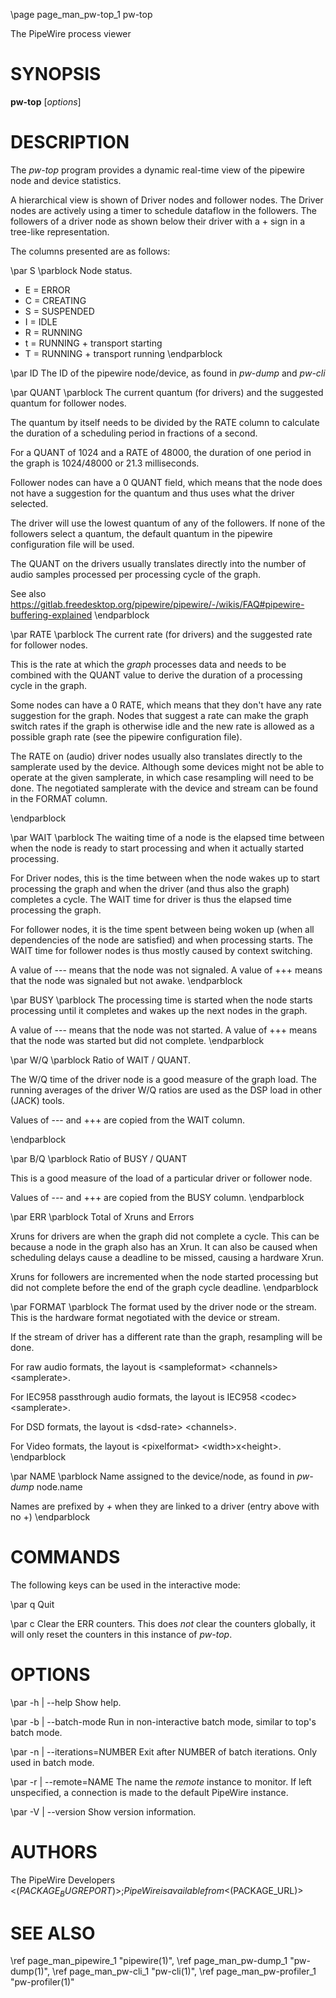\page page_man_pw-top_1 pw-top

The PipeWire process viewer

# SYNOPSIS

**pw-top** \[*options*\]

# DESCRIPTION

The *pw-top* program provides a dynamic real-time view of the pipewire
node and device statistics.

A hierarchical view is shown of Driver nodes and follower nodes. The
Driver nodes are actively using a timer to schedule dataflow in the
followers. The followers of a driver node as shown below their driver
with a + sign in a tree-like representation.

The columns presented are as follows:

\par S
\parblock
Node status.

- E = ERROR
- C = CREATING
- S = SUSPENDED
- I = IDLE
- R = RUNNING
- t = RUNNING + transport starting
- T = RUNNING + transport running
\endparblock

\par ID
The ID of the pipewire node/device, as found in *pw-dump* and
*pw-cli*

\par QUANT
\parblock
The current quantum (for drivers) and the suggested quantum for
follower nodes.

The quantum by itself needs to be divided by the RATE column to
calculate the duration of a scheduling period in fractions of a
second.

For a QUANT of 1024 and a RATE of 48000, the duration of one period
in the graph is 1024/48000 or 21.3 milliseconds.

Follower nodes can have a 0 QUANT field, which means that the node
does not have a suggestion for the quantum and thus uses what the
driver selected.

The driver will use the lowest quantum of any of the followers. If
none of the followers select a quantum, the default quantum in the
pipewire configuration file will be used.

The QUANT on the drivers usually translates directly into the number
of audio samples processed per processing cycle of the graph.

See also
<https://gitlab.freedesktop.org/pipewire/pipewire/-/wikis/FAQ#pipewire-buffering-explained>
\endparblock

\par RATE
\parblock
The current rate (for drivers) and the suggested rate for follower
nodes.

This is the rate at which the *graph* processes data and needs to be
combined with the QUANT value to derive the duration of a processing
cycle in the graph.

Some nodes can have a 0 RATE, which means that they don\'t have any
rate suggestion for the graph. Nodes that suggest a rate can make
the graph switch rates if the graph is otherwise idle and the new
rate is allowed as a possible graph rate (see the pipewire
configuration file).

The RATE on (audio) driver nodes usually also translates directly to
the samplerate used by the device. Although some devices might not
be able to operate at the given samplerate, in which case resampling
will need to be done. The negotiated samplerate with the device and
stream can be found in the FORMAT column.

\endparblock

\par WAIT
\parblock
The waiting time of a node is the elapsed time between when the node
is ready to start processing and when it actually started
processing.

For Driver nodes, this is the time between when the node wakes up to
start processing the graph and when the driver (and thus also the
graph) completes a cycle. The WAIT time for driver is thus the
elapsed time processing the graph.

For follower nodes, it is the time spent between being woken up
(when all dependencies of the node are satisfied) and when
processing starts. The WAIT time for follower nodes is thus mostly
caused by context switching.

A value of \-\-- means that the node was not signaled. A value of
+++ means that the node was signaled but not awake.
\endparblock

\par BUSY
\parblock
The processing time is started when the node starts processing until
it completes and wakes up the next nodes in the graph.

A value of \-\-- means that the node was not started. A value of +++
means that the node was started but did not complete.
\endparblock

\par W/Q
\parblock
Ratio of WAIT / QUANT.

The W/Q time of the driver node is a good measure of the graph load.
The running averages of the driver W/Q ratios are used as the DSP
load in other (JACK) tools.

Values of \-\-- and +++ are copied from the WAIT column.

\endparblock

\par B/Q
\parblock
Ratio of BUSY / QUANT

This is a good measure of the load of a particular driver or
follower node.

Values of \-\-- and +++ are copied from the BUSY column.
\endparblock

\par ERR
\parblock
Total of Xruns and Errors

Xruns for drivers are when the graph did not complete a cycle. This
can be because a node in the graph also has an Xrun. It can also be
caused when scheduling delays cause a deadline to be missed, causing
a hardware Xrun.

Xruns for followers are incremented when the node started processing
but did not complete before the end of the graph cycle deadline.
\endparblock

\par FORMAT
\parblock
The format used by the driver node or the stream. This is the
hardware format negotiated with the device or stream.

If the stream of driver has a different rate than the graph,
resampling will be done.

For raw audio formats, the layout is \<sampleformat\> \<channels\>
\<samplerate\>.

For IEC958 passthrough audio formats, the layout is IEC958 \<codec\>
\<samplerate\>.

For DSD formats, the layout is \<dsd-rate\> \<channels\>.

For Video formats, the layout is \<pixelformat\>
\<width\>x\<height\>.
\endparblock

\par NAME
\parblock
Name assigned to the device/node, as found in *pw-dump* node.name

Names are prefixed by *+* when they are linked to a driver (entry
above with no +)
\endparblock

# COMMANDS

The following keys can be used in the interactive mode:

\par q
Quit

\par c
Clear the ERR counters. This does *not* clear the counters globally,
it will only reset the counters in this instance of *pw-top*.

# OPTIONS

\par -h | \--help
Show help.

\par -b | \--batch-mode
Run in non-interactive batch mode, similar to top\'s batch mode.

\par -n | \--iterations=NUMBER
Exit after NUMBER of batch iterations. Only used in batch mode.

\par -r | \--remote=NAME
The name the *remote* instance to monitor. If left unspecified, a
connection is made to the default PipeWire instance.

\par -V | \--version
Show version information.

# AUTHORS

The PipeWire Developers <$(PACKAGE_BUGREPORT)>;
PipeWire is available from <$(PACKAGE_URL)>

# SEE ALSO

\ref page_man_pipewire_1 "pipewire(1)",
\ref page_man_pw-dump_1 "pw-dump(1)",
\ref page_man_pw-cli_1 "pw-cli(1)",
\ref page_man_pw-profiler_1 "pw-profiler(1)"
